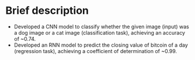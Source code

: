 # Brief description
+ Developed a CNN model to classify whether the given image (input) was a dog image or a cat image (classification task), achieving an accuracy of ~0.74.
+ Developed an RNN model to predict the closing value of bitcoin of a day (regression task), achieving a coefficient of determination of ~0.99.
